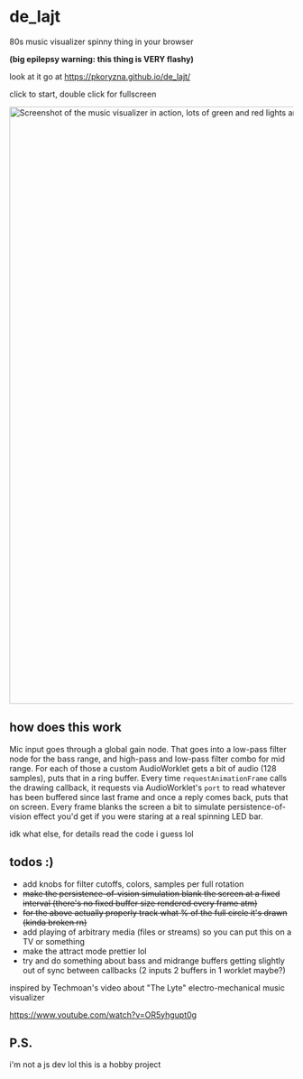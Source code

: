 # de_lajt
80s music visualizer spinny thing in your browser

**(big epilepsy warning: this thing is VERY flashy)**

look at it go at 
https://pkoryzna.github.io/de_lajt/

click to start, double click for fullscreen

<a href="https://pkoryzna.github.io/de_lajt/"><img width="1059" alt="Screenshot of the music visualizer in action, lots of green and red lights and stuff" src="https://user-images.githubusercontent.com/3660338/236647678-7b943009-1b0b-4a81-820a-5641c6421f56.png"></a>

## how does this work

Mic input goes through a global gain node. 
That goes into a low-pass filter node for the bass range, and high-pass and low-pass filter combo for mid range.
For each of those a custom AudioWorklet gets a bit of audio (128 samples), puts that in a ring buffer. 
Every time `requestAnimationFrame` calls the drawing callback, it requests via AudioWorklet's `port` to read whatever has been buffered since last frame and once a reply comes back, puts that on screen. 
Every frame blanks the screen a bit to simulate persistence-of-vision effect you'd get if you were staring at a real spinning LED bar. 

idk what else, for details read the code i guess lol

## todos :)

- add knobs for filter cutoffs, colors, samples per full rotation
- ~~make the persistence-of-vision simulation blank the screen at a fixed interval (there's no fixed buffer size rendered every frame atm)~~
- ~~for the above actually properly track what % of the full circle it's drawn (kinda broken rn)~~
- add playing of arbitrary media (files or streams) so you can put this on a TV or something
- make the attract mode prettier lol
- try and do something about bass and midrange buffers getting slightly out of sync between callbacks (2 inputs 2 buffers in 1 worklet maybe?)


inspired by Techmoan's video about "The Lyte" electro-mechanical music visualizer 

https://www.youtube.com/watch?v=OR5yhgupt0g

## P.S.

i'm not a js dev lol this is a hobby project 
